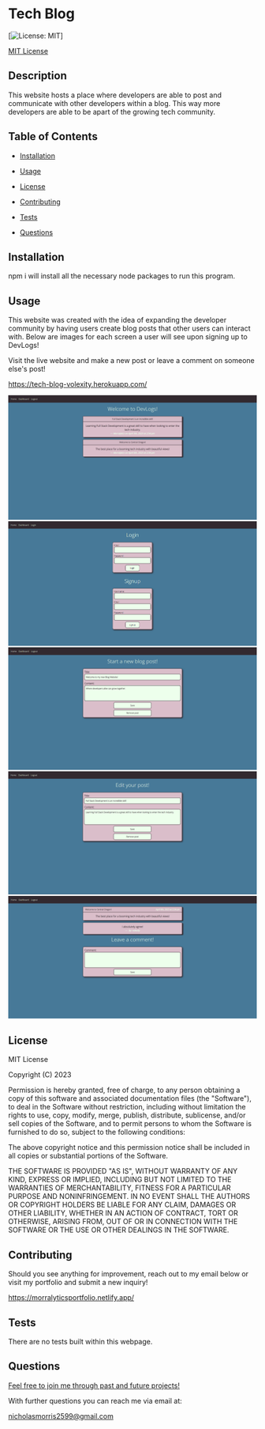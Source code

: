 # Tech Blog
[![License: MIT](https://img.shields.io/badge/License-MIT-yellow.svg)]
  
[MIT License](https://opensource.org/licenses/MIT)
## Description

This website hosts a place where developers are able to post and communicate with other developers within a blog. This way more developers are able to be apart of the growing tech community.

## Table of Contents

* [Installation](#installation)

* [Usage](#usage)
    
* [License](#license)

* [Contributing](#contributing)

* [Tests](#tests)

* [Questions](#questions)

## Installation

npm i will install all the necessary node packages to run this program.

## Usage

This website was created with the idea of expanding the developer community by having users create blog posts that other users can interact with. Below are images for each screen a user will see upon signing up to DevLogs!

Visit the live website and make a new post or leave a comment on someone else's post!

https://tech-blog-volexity.herokuapp.com/

![Homepage](./public//images//Homepage.png)
![Login/Logout](./public/images/Login.png)
![New post](./public/images/NewPost.png)
![Edit a post](./public/images/Edit.png)
![Comment on a post](./public/images/Comment.png)

## License

MIT License

Copyright (C) 2023 <Morralytics>

Permission is hereby granted, free of charge, to any person obtaining a copy of this software and associated documentation files (the "Software"), to deal in the Software without restriction, including without limitation the rights to use, copy, modify, merge, publish, distribute, sublicense, and/or sell copies of the Software, and to permit persons to whom the Software is furnished to do so, subject to the following conditions:

The above copyright notice and this permission notice shall be included in all copies or substantial portions of the Software.

THE SOFTWARE IS PROVIDED "AS IS", WITHOUT WARRANTY OF ANY KIND, EXPRESS OR IMPLIED, INCLUDING BUT NOT LIMITED TO THE WARRANTIES OF MERCHANTABILITY, FITNESS FOR A PARTICULAR PURPOSE AND NONINFRINGEMENT. IN NO EVENT SHALL THE AUTHORS OR COPYRIGHT HOLDERS BE LIABLE FOR ANY CLAIM, DAMAGES OR OTHER LIABILITY, WHETHER IN AN ACTION OF CONTRACT, TORT OR OTHERWISE, ARISING FROM, OUT OF OR IN CONNECTION WITH THE SOFTWARE OR THE USE OR OTHER DEALINGS IN THE SOFTWARE.

## Contributing

Should you see anything for improvement, reach out to my email below or visit my portfolio and submit a new inquiry! 

https://morralyticsportfolio.netlify.app/

## Tests

There are no tests built within this webpage.

## Questions

[Feel free to join me through past and future projects!](https://github.com/Morralytics)

With further questions you can reach me via email at:

nicholasmorris2599@gmail.com

